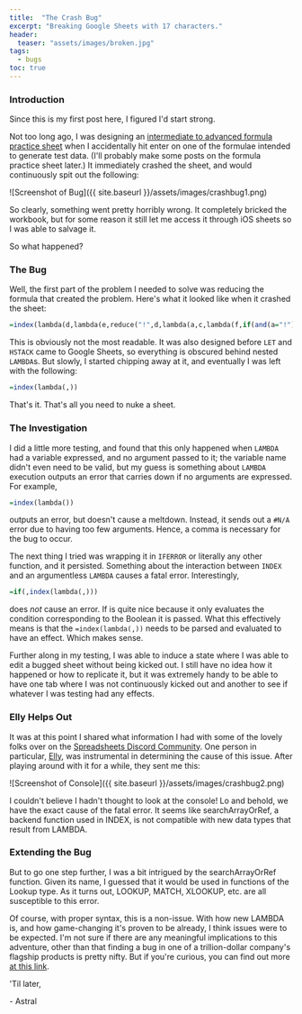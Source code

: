 ```yaml
---
title:  "The Crash Bug"
excerpt: "Breaking Google Sheets with 17 characters."
header:
  teaser: "assets/images/broken.jpg"
tags:
  - bugs
toc: true
---
```

### Introduction

Since this is my first post here, I figured I'd start strong.

Not too long ago, I was designing an [intermediate to advanced formula practice sheet](https://docs.google.com/spreadsheets/d/1RZVTUJj_qzugq_WCd7rMjmjzKtUM72Jb5x0RGFAVNnk/edit#gid=890374412) when I accidentally hit enter on one of the formulae intended to generate test data. (I'll probably make some posts on the formula practice sheet later.) It immediately crashed the sheet, and would continuously spit out the following:

![Screenshot of Bug]({{ site.baseurl }}/assets/images/crashbug1.png)

So clearly, something went pretty horribly wrong. It completely bricked the workbook, but for some reason it still let me access it through iOS sheets so I was able to salvage it.

So what happened?

### The Bug

Well, the first part of the problem I needed to solve was reducing the formula that created the problem. Here's what it looked like when it crashed the sheet:

```haskell
=index(lambda(d,lambda(e,reduce("!",d,lambda(a,c,lambda(f,if(and(a="!"),f,{a,f}))(flatten(filter(query(d,"where Col1 is not null offset 1",),index(d,1,)=c))))))(reduce("!",sequence(12)+1,lambda(a,c,lambda(y,if(and(a="!"),y,{a,y}))({text(date(,c,),"mmmm"),d;query(map(sequence(20),lambda(x,lambda(y,z,{"Item "&randbetween(1,30),y,y*z,z})(randbetween(1,10),randbetween(5,10)))),"select 2/0,Col1,Col2,Col3,Col4,1/0label 1/0'',2/0''",)}))))({"SKU","Quantity","Total Price","Average Price",""})))
```

This is obviously not the most readable. It was also designed before `LET` and `HSTACK` came to Google Sheets, so everything is obscured behind nested `LAMBDA`s. But slowly, I started chipping away at it, and eventually I was left with the following:

```haskell
=index(lambda(,))
```

That's it. That's all you need to nuke a sheet.

### The Investigation

I did a little more testing, and found that this only happened when `LAMBDA` had a variable expressed, and no argument passed to it; the variable name didn't even need to be valid, but my guess is something about `LAMBDA` execution outputs an error that carries down if no arguments are expressed. For example,

```haskell
=index(lambda())
```

outputs an error, but doesn't cause a meltdown. Instead, it sends out a `#N/A` error due to having too few arguments. Hence, a comma is necessary for the bug to occur.

The next thing I tried was wrapping it in `IFERROR` or literally any other function, and it persisted. Something about the interaction between `INDEX` and an argumentless `LAMBDA` causes a fatal error. Interestingly,

```haskell
=if(,index(lambda(,)))
```

does *not* cause an error. If is quite nice because it only evaluates the condition corresponding to the Boolean it is passed. What this effectively means is that the `=index(lambda(,))` needs to be parsed and evaluated to have an effect. Which makes sense.

Further along in my testing, I was able to induce a state where I was able to edit a bugged sheet without being kicked out. I still have no idea how it happened or how to replicate it, but it was extremely handy to be able to have one tab where I was not continuously kicked out and another to see if whatever I was testing had any effects.

### Elly Helps Out

It was at this point I shared what information I had with some of the lovely folks over on the [Spreadsheets Discord Community](https://discord.gg/M9GKpPd). One person in particular, [Elly](https://www.reddit.com/user/Keipaws), was instrumental in determining the cause of this issue. After playing around with it for a while, they sent me this:

![Screenshot of Console]({{ site.baseurl }}/assets/images/crashbug2.png)

I couldn't believe I hadn't thought to look at the console! Lo and behold, we have the exact cause of the fatal error. It seems like searchArrayOrRef, a backend function used in INDEX, is not compatible with new data types that result from LAMBDA.

### Extending the Bug

But to go one step further, I was a bit intrigued by the searchArrayOrRef function. Given its name, I guessed that it would be used in functions of the Lookup type. As it turns out, LOOKUP, MATCH, XLOOKUP, etc. are all susceptible to this error.

Of course, with proper syntax, this is a non-issue. With how new LAMBDA is, and how game-changing it's proven to be already, I think issues were to be expected. I'm not sure if there are any meaningful implications to this adventure, other than that finding a bug in one of a trillion-dollar company's flagship products is pretty nifty. But if you're curious, you can find out more [at this link](https://docs.google.com/spreadsheets/d/1dH_diVwMm8XMVUP1bxFhForIc0my_X2_2oDLbJGUBPo/edit#gid=0).

'Til later,

\- Astral

